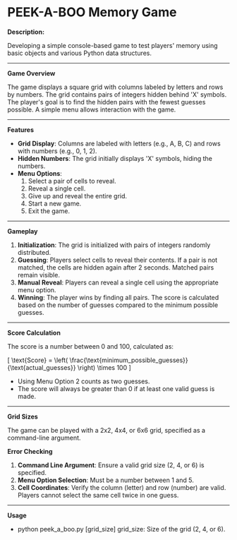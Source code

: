 # PEEK-A-BOO Memory Game

**Description:**

Developing a simple console-based game to test players' memory using basic objects and various Python data structures.

-------------------------------------------------------------------------------------------------------------------------------------------------

**Game Overview**

The game displays a square grid with columns labeled by letters and rows by numbers. The grid contains pairs of integers hidden behind 'X' symbols. The player's goal is to find the hidden pairs with the fewest guesses possible. A simple menu allows interaction with the game.

-------------------------------------------------------------------------------------------------------------------------------------------------

**Features**

- **Grid Display**: Columns are labeled with letters (e.g., A, B, C) and rows with numbers (e.g., 0, 1, 2).
- **Hidden Numbers**: The grid initially displays 'X' symbols, hiding the numbers.
- **Menu Options**:
  1. Select a pair of cells to reveal.
  2. Reveal a single cell.
  3. Give up and reveal the entire grid.
  4. Start a new game.
  5. Exit the game.

-------------------------------------------------------------------------------------------------------------------------------------------------

**Gameplay**

1. **Initialization**: The grid is initialized with pairs of integers randomly distributed.
2. **Guessing**: Players select cells to reveal their contents. If a pair is not matched, the cells are hidden again after 2 seconds. Matched pairs remain visible.
3. **Manual Reveal**: Players can reveal a single cell using the appropriate menu option.
4. **Winning**: The player wins by finding all pairs. The score is calculated based on the number of guesses compared to the minimum possible guesses.

-------------------------------------------------------------------------------------------------------------------------------------------------

**Score Calculation**

The score is a number between 0 and 100, calculated as:

\[ \text{Score} = \left( \frac{\text{minimum\_possible\_guesses}}{\text{actual\_guesses}} \right) \times 100 \]

- Using Menu Option 2 counts as two guesses.
- The score will always be greater than 0 if at least one valid guess is made.

-------------------------------------------------------------------------------------------------------------------------------------------------

**Grid Sizes**

The game can be played with a 2x2, 4x4, or 6x6 grid, specified as a command-line argument.

**Error Checking**

1. **Command Line Argument**: Ensure a valid grid size (2, 4, or 6) is specified.
2. **Menu Option Selection**: Must be a number between 1 and 5.
3. **Cell Coordinates**: Verify the column (letter) and row (number) are valid. Players cannot select the same cell twice in one guess.

-------------------------------------------------------------------------------------------------------------------------------------------------

**Usage**

-  python peek_a_boo.py [grid_size]
   grid_size: Size of the grid (2, 4, or 6).

   
